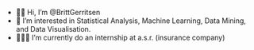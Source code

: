 - 👋🏼 Hi, I’m @BrittGerritsen
- 👀 I’m interested in Statistical Analysis, Machine Learning, Data Mining, and Data Visualisation.
- 👩🏼‍💻 I’m currently do an internship at a.s.r. (insurance company)
